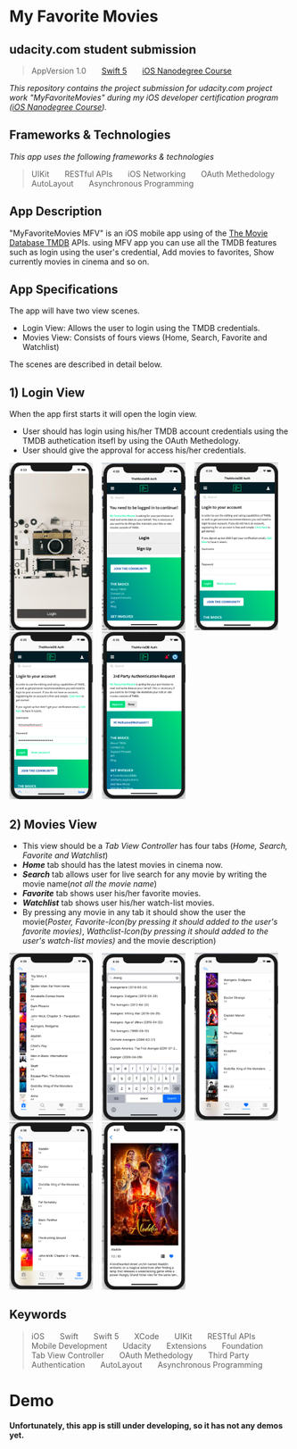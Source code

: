 # My Favorite Movies

## udacity.com student submission
> AppVersion 1.0 &nbsp; &nbsp; &nbsp;
> [Swift 5](https://swift.org) &nbsp; &nbsp; &nbsp;
> [iOS Nanodegree Course](https://www.udacity.com/course/ios-developer-nanodegree--nd003)

_This repository contains the project submission for udacity.com project work "MyFavoriteMovies" during my iOS developer certification program ([iOS Nanodegree Course](https://www.udacity.com/course/ios-developer-nanodegree--nd003))._

## Frameworks & Technologies
_This app uses the following frameworks & technologies_
> UIKit &nbsp; &nbsp; &nbsp;
> RESTful APIs &nbsp; &nbsp; &nbsp;
> iOS Networking &nbsp; &nbsp; &nbsp;
> OAuth Methedology &nbsp; &nbsp; &nbsp;
> AutoLayout &nbsp; &nbsp; &nbsp;
> Asynchronous Programming

## App Description
"MyFavoriteMovies MFV" is an iOS mobile app using of the [The Movie Database TMDB](https://www.themoviedb.org) APIs. using MFV app you can use all the TMDB features such as login using the user's credential, Add movies to favorites, Show currently movies in cinema and so on.

## App Specifications
The app will have two view scenes.
  - Login View: Allows the user to login using the TMDB credentials.
  - Movies View: Consists of fours views (Home, Search, Favorite and Watchlist)
    
The scenes are described in detail below.

## 1) Login View

When the app first starts it will open the login view.
  - User should has login using his/her TMDB account credentials using the TMDB authetication itsefl by using the OAuth Methedology.
  - User should give the approval for access his/her credentials.
    
<div>
<img src='ReadMe%20Images/login-1.png' width = 150 height = 300>&nbsp; &nbsp;
<img src='ReadMe%20Images/login-2.png' width = 150 height = 300>&nbsp; &nbsp;
<img src='ReadMe%20Images/login-3.png' width = 150 height = 300>&nbsp; &nbsp;
<img src='ReadMe%20Images/login-4.png' width = 150 height = 300>&nbsp; &nbsp;
<img src='ReadMe%20Images/login-5.png' width = 150 height = 300>
</div>

## 2) Movies View

  - This view should be a _Tab View Controller_ has four tabs (_Home, Search, Favorite and Watchlist_)
  - **_Home_** tab should has the latest movies in cinema now.
  - **_Search_** tab allows user for live search for any movie by writing the movie name(_not all the movie name_) 
  - **_Favorite_** tab shows user his/her favorite movies.
  - **_Watchlist_** tab shows user his/her watch-list movies.
  - By pressing any movie in any tab it should show the user the movie(_Poster, Favorite-Icon(by pressing it should added to the user's favorite movies)_, _Wathclist-Icon(by pressing it should added to the user's watch-list movies)_ and the movie description)
  
<div>
<img src='ReadMe%20Images/movies-home.png' width = 150 height = 300>&nbsp; &nbsp;
<img src='ReadMe%20Images/movies-search.png' width = 150 height = 300>&nbsp; &nbsp;
<img src='ReadMe%20Images/movies-favorite.png' width = 150 height = 300>&nbsp; &nbsp;
<img src='ReadMe%20Images/movies-watchlist.png' width = 150 height = 300>&nbsp; &nbsp;
<img src='ReadMe%20Images/movies-preview.png' width = 150 height = 300>
</div>
  
  
  ## Keywords
> iOS &nbsp; &nbsp; &nbsp;
> Swift &nbsp; &nbsp; &nbsp;
> Swift 5 &nbsp; &nbsp; &nbsp;
> XCode &nbsp; &nbsp; &nbsp;
> UIKit &nbsp; &nbsp; &nbsp;
> RESTful APIs &nbsp; &nbsp; &nbsp;
> Mobile Development &nbsp; &nbsp; &nbsp;
> Udacity &nbsp; &nbsp; &nbsp;
> Extensions &nbsp; &nbsp; &nbsp;
> Foundation &nbsp; &nbsp; &nbsp;
> Tab View Controller &nbsp; &nbsp; &nbsp;
> OAuth Methedology &nbsp; &nbsp; &nbsp;
> Third Party Authentication &nbsp; &nbsp; &nbsp;
> AutoLayout &nbsp; &nbsp; &nbsp;
> Asynchronous Programming

  # Demo
  **Unfortunately, this app is still under developing, so it has not any demos yet.**
  
  
  
